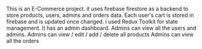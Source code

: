 This is an E-Commerce project.
it uses firebase firestore as a backend to store products, users, admins and orders data.
Each user's cart is stored in firebase and is updated once changed.
i used Redux Toolkit for state management.
It has an admin dashboard.
Admins can view all the users and admins.
Admins can view / edit / add / delete all products
Admins can view all the orders
